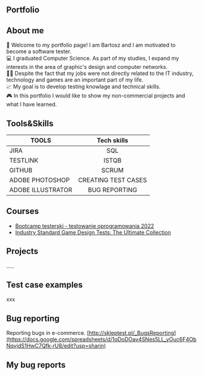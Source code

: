 ## Portfolio
## About me
👋 Welcome to my portfolio page! I am Bartosz and I am motivated to become a software tester. <br />
💻 I graduated Computer Science. As part of my studies, I expand my interests in the area of graphic's design and computer networks.<br />
👷🏽 Despite the fact that my jobs were not directly related to the IT industry, technology and games are an important part of my life.<br />
📈 My goal is to develop testing knowlage and technical skills.<br />
🎮 In this portfolio I would like to show my non-commercial projects and what I have learned.
## Tools&Skills
| TOOLS              | Tech skills                  | 
| ------------------ |:----------------------------:| 
| JIRA               | SQL                          | 
| TESTLINK           | ISTQB                        |   
| GITHUB             | SCRUM                        |    
| ADOBE PHOTOSHOP    | CREATING TEST CASES          |   
| ADOBE ILLUSTRATOR  | BUG REPORTING                |   
## Courses
* [Bootcamp testerski - testowanie oprogramowania 2022](https://www.udemy.com/course/bootcamp-testerski-tester-oprogramowania/)
* [Industry Standard Game Design Tests: The Ultimate Collection](https://www.udemy.com/course/game-qatesting-short-course/)
## Projects
.....
## Test case examples
xxx
## Bug reporting
Reporting bugs in e-commerce.
[http://skleptest.pl/_BugsReporting](https://docs.google.com/spreadsheets/d/1qDoDOav4SNes5LL_yOuc6F4ObNqvjdS1HwC7Qfk-rU8/edit?usp=sharin)
## My bug reports
